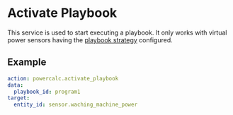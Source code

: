 # Activate Playbook

This service is used to start executing a playbook.
It only works with virtual power sensors having the [playbook strategy](../strategies/playbook.md) configured.

## Example

```yaml
action: powercalc.activate_playbook
data:
  playbook_id: program1
target:
  entity_id: sensor.waching_machine_power
```
